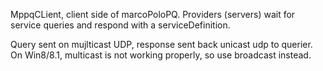 MppqCLient, client side of marcoPoloPQ.
Providers (servers) wait for service queries and respond with a serviceDefinition.

Query sent on mujlticast UDP, response sent back unicast udp to querier.
On Win8/8.1, multicast is not working properly, so use broadcast instead.